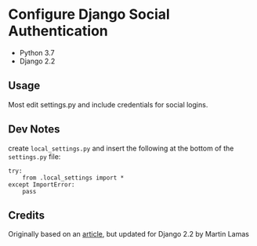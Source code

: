 # Configure Django Social Authentication

* Python 3.7
* Django 2.2

## Usage

Most edit settings.py and include credentials for social logins.

## Dev Notes

create `local_settings.py` and insert the following at the bottom of the
`settings.py` file:

    try:
        from .local_settings import *
    except ImportError:
        pass

## Credits

Originally based on an [article](https://medium.com/trabe/oauth-authentication-in-django-with-social-auth-c67a002479c1), 
but updated for Django 2.2 by 
Martin Lamas

